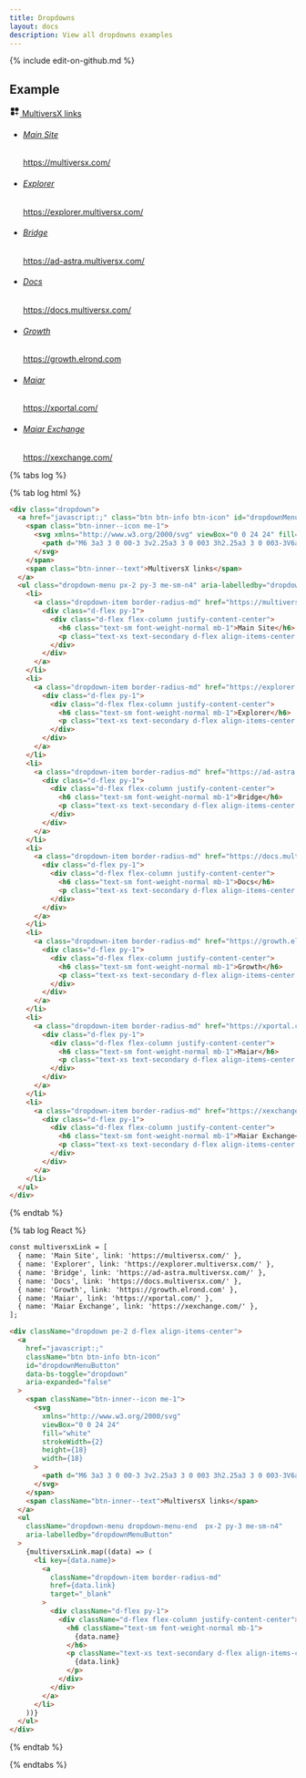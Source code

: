 ```yaml
---
title: Dropdowns
layout: docs
description: View all dropdowns examples
---
```

{% include edit-on-github.md %}


## Example

<div class="ct-example">

<div class="dropdown">
  <a href="javascript:;" class="btn btn-info btn-icon" id="dropdownMenuButton" data-bs-toggle="dropdown" aria-expanded="false">
    <span class="btn-inner--icon me-1">
      <svg xmlns="http://www.w3.org/2000/svg" viewBox="0 0 24 24" fill="currentColor" stroke-width="2" height="18" width="18">
        <path d="M6 3a3 3 0 00-3 3v2.25a3 3 0 003 3h2.25a3 3 0 003-3V6a3 3 0 00-3-3H6zM15.75 3a3 3 0 00-3 3v2.25a3 3 0 003 3H18a3 3 0 003-3V6a3 3 0 00-3-3h-2.25zM6 12.75a3 3 0 00-3 3V18a3 3 0 003 3h2.25a3 3 0 003-3v-2.25a3 3 0 00-3-3H6zM17.625 13.5a.75.75 0 00-1.5 0v2.625H13.5a.75.75 0 000 1.5h2.625v2.625a.75.75 0 001.5 0v-2.625h2.625a.75.75 0 000-1.5h-2.625V13.5z"></path>
      </svg>
  	</span>
    <span class="btn-inner--text">MultiversX links</span>
  </a>
  <ul class="dropdown-menu px-2 py-3 me-sm-n4" aria-labelledby="dropdownMenuButton">
    <li>
      <a class="dropdown-item border-radius-md" href="https://multiversx.com/" target="_blank">
        <div class="d-flex py-1">
          <div class="d-flex flex-column justify-content-center">
            <h6 class="text-sm font-weight-normal mb-1">Main Site</h6>
            <p class="text-xs text-secondary d-flex align-items-center mb-0 ">https://multiversx.com/</p>
          </div>
        </div>
      </a>
    </li>
    <li>
      <a class="dropdown-item border-radius-md" href="https://explorer.multiversx.com/" target="_blank">
        <div class="d-flex py-1">
          <div class="d-flex flex-column justify-content-center">
            <h6 class="text-sm font-weight-normal mb-1">Explorer</h6>
            <p class="text-xs text-secondary d-flex align-items-center mb-0 ">https://explorer.multiversx.com/</p>
          </div>
        </div>
      </a>
    </li>
    <li>
      <a class="dropdown-item border-radius-md" href="https://ad-astra.multiversx.com/" target="_blank">
        <div class="d-flex py-1">
          <div class="d-flex flex-column justify-content-center">
            <h6 class="text-sm font-weight-normal mb-1">Bridge</h6>
            <p class="text-xs text-secondary d-flex align-items-center mb-0 ">https://ad-astra.multiversx.com/</p>
          </div>
        </div>
      </a>
    </li>
    <li>
      <a class="dropdown-item border-radius-md" href="https://docs.multiversx.com/" target="_blank">
        <div class="d-flex py-1">
          <div class="d-flex flex-column justify-content-center">
            <h6 class="text-sm font-weight-normal mb-1">Docs</h6>
            <p class="text-xs text-secondary d-flex align-items-center mb-0 ">https://docs.multiversx.com/</p>
          </div>
        </div>
      </a>
    </li>
    <li>
      <a class="dropdown-item border-radius-md" href="https://growth.elrond.com" target="_blank">
        <div class="d-flex py-1">
          <div class="d-flex flex-column justify-content-center">
            <h6 class="text-sm font-weight-normal mb-1">Growth</h6>
            <p class="text-xs text-secondary d-flex align-items-center mb-0 ">https://growth.elrond.com</p>
          </div>
        </div>
      </a>
    </li>
    <li>
      <a class="dropdown-item border-radius-md" href="https://xportal.com/" target="_blank">
        <div class="d-flex py-1">
          <div class="d-flex flex-column justify-content-center">
            <h6 class="text-sm font-weight-normal mb-1">Maiar</h6>
            <p class="text-xs text-secondary d-flex align-items-center mb-0 ">https://xportal.com/</p>
          </div>
        </div>
      </a>
    </li>
    <li>
      <a class="dropdown-item border-radius-md" href="https://xexchange.com/" target="_blank">
        <div class="d-flex py-1">
          <div class="d-flex flex-column justify-content-center">
            <h6 class="text-sm font-weight-normal mb-1">Maiar Exchange</h6>
            <p class="text-xs text-secondary d-flex align-items-center mb-0 ">https://xexchange.com/</p>
          </div>
        </div>
      </a>
    </li>
  </ul>
</div>

</div>

{% tabs log %}

{% tab log html %}
```html
<div class="dropdown">
  <a href="javascript:;" class="btn btn-info btn-icon" id="dropdownMenuButton" data-bs-toggle="dropdown" aria-expanded="false">
    <span class="btn-inner--icon me-1">
      <svg xmlns="http://www.w3.org/2000/svg" viewBox="0 0 24 24" fill="currentColor" stroke-width="2" height="18" width="18">
        <path d="M6 3a3 3 0 00-3 3v2.25a3 3 0 003 3h2.25a3 3 0 003-3V6a3 3 0 00-3-3H6zM15.75 3a3 3 0 00-3 3v2.25a3 3 0 003 3H18a3 3 0 003-3V6a3 3 0 00-3-3h-2.25zM6 12.75a3 3 0 00-3 3V18a3 3 0 003 3h2.25a3 3 0 003-3v-2.25a3 3 0 00-3-3H6zM17.625 13.5a.75.75 0 00-1.5 0v2.625H13.5a.75.75 0 000 1.5h2.625v2.625a.75.75 0 001.5 0v-2.625h2.625a.75.75 0 000-1.5h-2.625V13.5z"></path>
      </svg>
  	</span>
    <span class="btn-inner--text">MultiversX links</span>
  </a>
  <ul class="dropdown-menu px-2 py-3 me-sm-n4" aria-labelledby="dropdownMenuButton">
    <li>
      <a class="dropdown-item border-radius-md" href="https://multiversx.com/" target="_blank">
        <div class="d-flex py-1">
          <div class="d-flex flex-column justify-content-center">
            <h6 class="text-sm font-weight-normal mb-1">Main Site</h6>
            <p class="text-xs text-secondary d-flex align-items-center mb-0 ">https://multiversx.com/</p>
          </div>
        </div>
      </a>
    </li>
    <li>
      <a class="dropdown-item border-radius-md" href="https://explorer.multiversx.com/" target="_blank">
        <div class="d-flex py-1">
          <div class="d-flex flex-column justify-content-center">
            <h6 class="text-sm font-weight-normal mb-1">Explorer</h6>
            <p class="text-xs text-secondary d-flex align-items-center mb-0 ">https://explorer.multiversx.com/</p>
          </div>
        </div>
      </a>
    </li>
    <li>
      <a class="dropdown-item border-radius-md" href="https://ad-astra.multiversx.com/" target="_blank">
        <div class="d-flex py-1">
          <div class="d-flex flex-column justify-content-center">
            <h6 class="text-sm font-weight-normal mb-1">Bridge</h6>
            <p class="text-xs text-secondary d-flex align-items-center mb-0 ">https://ad-astra.multiversx.com/</p>
          </div>
        </div>
      </a>
    </li>
    <li>
      <a class="dropdown-item border-radius-md" href="https://docs.multiversx.com/" target="_blank">
        <div class="d-flex py-1">
          <div class="d-flex flex-column justify-content-center">
            <h6 class="text-sm font-weight-normal mb-1">Docs</h6>
            <p class="text-xs text-secondary d-flex align-items-center mb-0 ">https://docs.multiversx.com/</p>
          </div>
        </div>
      </a>
    </li>
    <li>
      <a class="dropdown-item border-radius-md" href="https://growth.elrond.com" target="_blank">
        <div class="d-flex py-1">
          <div class="d-flex flex-column justify-content-center">
            <h6 class="text-sm font-weight-normal mb-1">Growth</h6>
            <p class="text-xs text-secondary d-flex align-items-center mb-0 ">https://growth.elrond.com</p>
          </div>
        </div>
      </a>
    </li>
    <li>
      <a class="dropdown-item border-radius-md" href="https://xportal.com/" target="_blank">
        <div class="d-flex py-1">
          <div class="d-flex flex-column justify-content-center">
            <h6 class="text-sm font-weight-normal mb-1">Maiar</h6>
            <p class="text-xs text-secondary d-flex align-items-center mb-0 ">https://xportal.com/</p>
          </div>
        </div>
      </a>
    </li>
    <li>
      <a class="dropdown-item border-radius-md" href="https://xexchange.com/" target="_blank">
        <div class="d-flex py-1">
          <div class="d-flex flex-column justify-content-center">
            <h6 class="text-sm font-weight-normal mb-1">Maiar Exchange</h6>
            <p class="text-xs text-secondary d-flex align-items-center mb-0 ">https://xexchange.com/</p>
          </div>
        </div>
      </a>
    </li>
  </ul>
</div>
```
{% endtab %}

{% tab log React %}
```html
const multiversxLink = [
  { name: 'Main Site', link: 'https://multiversx.com/' },
  { name: 'Explorer', link: 'https://explorer.multiversx.com/' },
  { name: 'Bridge', link: 'https://ad-astra.multiversx.com/' },
  { name: 'Docs', link: 'https://docs.multiversx.com/' },
  { name: 'Growth', link: 'https://growth.elrond.com' },
  { name: 'Maiar', link: 'https://xportal.com/' },
  { name: 'Maiar Exchange', link: 'https://xexchange.com/' },
];

<div className="dropdown pe-2 d-flex align-items-center">
  <a
    href="javascript:;"
    className="btn btn-info btn-icon"
    id="dropdownMenuButton"
    data-bs-toggle="dropdown"
    aria-expanded="false"
  >
    <span className="btn-inner--icon me-1">
      <svg
        xmlns="http://www.w3.org/2000/svg"
        viewBox="0 0 24 24"
        fill="white"
        strokeWidth={2}
        height={18}
        width={18}
      >
        <path d="M6 3a3 3 0 00-3 3v2.25a3 3 0 003 3h2.25a3 3 0 003-3V6a3 3 0 00-3-3H6zM15.75 3a3 3 0 00-3 3v2.25a3 3 0 003 3H18a3 3 0 003-3V6a3 3 0 00-3-3h-2.25zM6 12.75a3 3 0 00-3 3V18a3 3 0 003 3h2.25a3 3 0 003-3v-2.25a3 3 0 00-3-3H6zM17.625 13.5a.75.75 0 00-1.5 0v2.625H13.5a.75.75 0 000 1.5h2.625v2.625a.75.75 0 001.5 0v-2.625h2.625a.75.75 0 000-1.5h-2.625V13.5z" />
      </svg>
    </span>
    <span className="btn-inner--text">MultiversX links</span>
  </a>
  <ul
    className="dropdown-menu dropdown-menu-end  px-2 py-3 me-sm-n4"
    aria-labelledby="dropdownMenuButton"
  >
    {multiversxLink.map((data) => (
      <li key={data.name}>
        <a
          className="dropdown-item border-radius-md"
          href={data.link}
          target="_blank"
        >
          <div className="d-flex py-1">
            <div className="d-flex flex-column justify-content-center">
              <h6 className="text-sm font-weight-normal mb-1">
                {data.name}
              </h6>
              <p className="text-xs text-secondary d-flex align-items-center mb-0 ">
                {data.link}
              </p>
            </div>
          </div>
        </a>
      </li>
    ))}
  </ul>
</div>
```
{% endtab %}

{% endtabs %}
